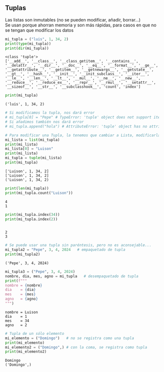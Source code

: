 ## Tuplas
Las listas son inmutables (no se pueden modificar, añadir, borrar...) <br>
Se usan porque ahorran memoria y son más rápidas, para casos en que no se tengan que modificar los datos


```python
mi_tupla = ("luis", 1, 34, 2)
print(type(mi_tupla))
print(dir(mi_tupla))
```

    <class 'tuple'>
    ['__add__', '__class__', '__class_getitem__', '__contains__', '__delattr__', '__dir__', '__doc__', '__eq__', '__format__', '__ge__', '__getattribute__', '__getitem__', '__getnewargs__', '__getstate__', '__gt__', '__hash__', '__init__', '__init_subclass__', '__iter__', '__le__', '__len__', '__lt__', '__mul__', '__ne__', '__new__', '__reduce__', '__reduce_ex__', '__repr__', '__rmul__', '__setattr__', '__sizeof__', '__str__', '__subclasshook__', 'count', 'index']
    


```python
print(mi_tupla)
```

    ('luis', 1, 34, 2)
    


```python
# Si modificamos la tupla, nos dará error
# mi_tupla[0] = "Pepe" # TypeError: 'tuple' object does not support item assignment
# Si añadimos también nos dará error
# mi_tupla.append("hola") # AttributeError: 'tuple' object has no attribute 'append'
```


```python
# Para modificar una Tupla, la tenemos que cambiar a Lista, modificarla, y luego cambiarla a Tupla
mi_lista = list(mi_tupla)
print(mi_lista)
mi_lista[0] = "Luison"
print(mi_lista)
mi_tupla = tuple(mi_lista)
print(mi_tupla)
```

    ['Luison', 1, 34, 2]
    ['Luison', 1, 34, 2]
    ('Luison', 1, 34, 2)
    


```python
print(len(mi_tupla))
print(mi_tupla.count("Luison"))
```

    4
    1
    


```python
print(mi_tupla.index(34))
print(mi_tupla.index(2))
                    
```

    2
    3
    


```python
# Se puede usar una tupla sin paréntesis, pero no es aconsejable...
mi_tupla2 = "Pepe", 3, 4, 2024   # empaquetado de tupla
print(mi_tupla2)
```

    ('Pepe', 3, 4, 2024)
    


```python
mi_tupla3 = ("Pepe", 3, 4, 2024)
nombre, dia, mes, agno = mi_tupla   # desempaquetado de tupla
print(f"""
nombre = {nombre}
dia    = {dia}
mes    = {mes}
agno   = {agno}
""")
```

    
    nombre = Luison
    dia    = 1
    mes    = 34
    agno   = 2
    
    


```python
# Tupla de un sólo elemento
mi_elemento = ("Domingo")   # no se registra como una tupla
print(mi_elemento)
mi_elemento2 = ("Domingo",) # con la coma, se registra como tupla
print(mi_elemento2)
```

    Domingo
    ('Domingo',)
    


```python

```
